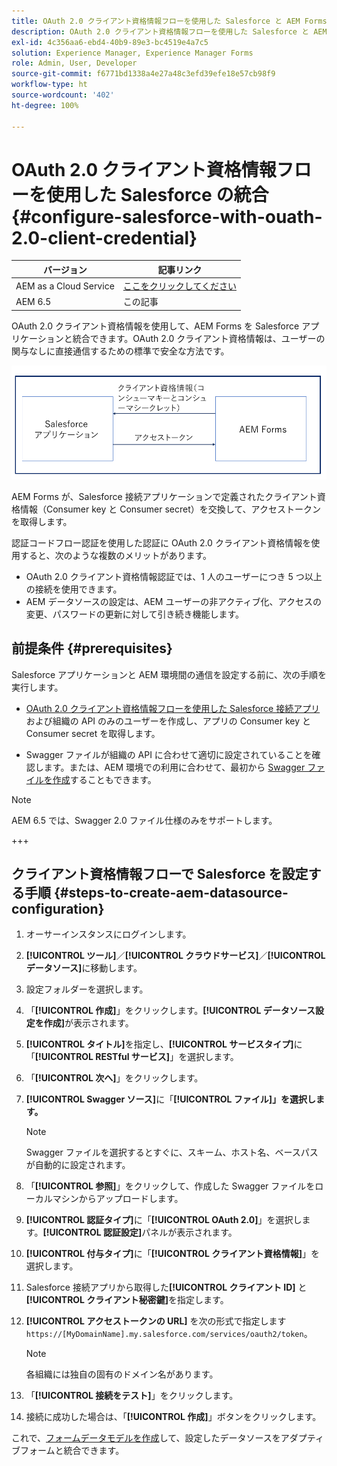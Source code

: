 ```yaml
---
title: OAuth 2.0 クライアント資格情報フローを使用した Salesforce と AEM Forms の統合
description: OAuth 2.0 クライアント資格情報フローを使用した Salesforce と AEM Forms の統合手順
exl-id: 4c356aa6-ebd4-40b9-89e3-bc4519e4a7c5
solution: Experience Manager, Experience Manager Forms
role: Admin, User, Developer
source-git-commit: f6771bd1338a4e27a48c3efd39efe18e57cb98f9
workflow-type: ht
source-wordcount: '402'
ht-degree: 100%

---
```


# OAuth 2.0 クライアント資格情報フローを使用した Salesforce の統合 {#configure-salesforce-with-ouath-2.0-client-credential}

| バージョン | 記事リンク |
| -------- | ---------------------------- |
| AEM as a Cloud Service | [ここをクリックしてください](https://experienceleague.adobe.com/docs/experience-manager-cloud-service/content/forms/integrate/use-form-data-model/oauth2-client-credentials-flow-for-server-to-server-integration.html?lang=ja) |
| AEM 6.5 | この記事 |

OAuth 2.0 クライアント資格情報を使用して、AEM Forms を Salesforce アプリケーションと統合できます。OAuth 2.0 クライアント資格情報は、ユーザーの関与なしに直接通信するための標準で安全な方法です。

![AEM Forms と Salesforce アプリケーション間の通信を設定する際のワークフロー](/help/forms/using/assets/salesforce-workflow.png)

AEM Forms が、Salesforce 接続アプリケーションで定義されたクライアント資格情報（Consumer key と Consumer secret）を交換して、アクセストークンを取得します。

認証コードフロー認証を使用した認証に OAuth 2.0 クライアント資格情報を使用すると、次のような複数のメリットがあります。

* OAuth 2.0 クライアント資格情報認証では、1 人のユーザーにつき 5 つ以上の接続を使用できます。
* AEM データソースの設定は、AEM ユーザーの非アクティブ化、アクセスの変更、パスワードの更新に対して引き続き機能します。

## 前提条件 {#prerequisites}

Salesforce アプリケーションと AEM 環境間の通信を設定する前に、次の手順を実行します。

* [OAuth 2.0 クライアント資格情報フローを使用した Salesforce 接続アプリ](https://help.salesforce.com/s/articleView?id=sf.connected_app_client_credentials_setup.htm&amp;type=5)および組織の API のみのユーザーを作成し、アプリの Consumer key と Consumer secret を取得します。

* Swagger ファイルが組織の API に合わせて適切に設定されていることを確認します。または、AEM 環境での利用に合わせて、最初から [Swagger ファイルを作成](https://experienceleague.adobe.com/docs/experience-manager-learn/cloud-service/forms/integrate-with-salesforce/describe-rest-api.html?lang=ja)することもできます。
>[!NOTE]
>
> AEM 6.5 では、Swagger 2.0 ファイル仕様のみをサポートします。

+++

## クライアント資格情報フローで Salesforce を設定する手順 {#steps-to-create-aem-datasource-configuration}

1. オーサーインスタンスにログインします。
1. **[!UICONTROL ツール]**／**[!UICONTROL クラウドサービス]**／**[!UICONTROL データソース]**&#x200B;に移動します。
1. 設定フォルダーを選択します。
1. 「**[!UICONTROL 作成]**」をクリックします。**[!UICONTROL データソース設定を作成]**&#x200B;が表示されます。
1. **[!UICONTROL タイトル]**&#x200B;を指定し、**[!UICONTROL サービスタイプ]**&#x200B;に「**[!UICONTROL RESTful サービス]**」を選択します。
1. 「**[!UICONTROL 次へ]**」をクリックします。
1. **[!UICONTROL Swagger ソース]**&#x200B;に「**[!UICONTROL ファイル]」を選択します。**
   >[!NOTE]
   >
   > Swagger ファイルを選択するとすぐに、スキーム、ホスト名、ベースパスが自動的に設定されます。

1. 「**[!UICONTROL 参照]**」をクリックして、作成した Swagger ファイルをローカルマシンからアップロードします。
1. **[!UICONTROL 認証タイプ]**&#x200B;に「**[!UICONTROL OAuth 2.0]**」を選択します。**[!UICONTROL 認証設定]**&#x200B;パネルが表示されます。
1. **[!UICONTROL 付与タイプ]**&#x200B;に「**[!UICONTROL クライアント資格情報]**」を選択します。
1. Salesforce 接続アプリから取得した&#x200B;**[!UICONTROL クライアント ID]** と&#x200B;**[!UICONTROL クライアント秘密鍵]**&#x200B;を指定します。
1. **[!UICONTROL アクセストークンの URL]** を次の形式で指定します
   `https://[MyDomainName].my.salesforce.com/services/oauth2/token`。

   >[!NOTE]
   >
   > 各組織には独自の固有のドメイン名があります。

1. 「**[!UICONTROL 接続をテスト]**」をクリックします。
1. 接続に成功した場合は、「**[!UICONTROL 作成]**」ボタンをクリックします。

これで、[フォームデータモデルを作成](https://experienceleague.adobe.com/docs/experience-manager-65/forms/form-data-model/create-form-data-models.html?lang=ja)して、設定したデータソースをアダプティブフォームと統合できます。
